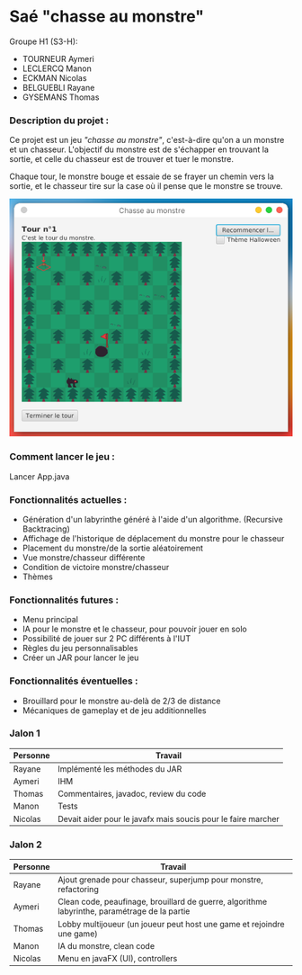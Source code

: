 # Saé "chasse au monstre"

Groupe H1 (S3-H):

- TOURNEUR Aymeri
- LECLERCQ Manon
- ECKMAN Nicolas
- BELGUEBLI Rayane
- GYSEMANS Thomas


### Description du projet :

Ce projet est un jeu _"chasse au monstre"_, c'est-à-dire qu'on a un monstre et un chasseur. L'objectif du monstre est de s'échapper en trouvant la sortie, et celle du chasseur est de trouver et tuer le monstre. 

Chaque tour, le monstre bouge et essaie de se frayer un chemin vers la sortie, et le chasseur tire sur la case où il pense que le monstre se trouve.


![](screenshots/image.png)

### Comment lancer le jeu :

Lancer App.java

### Fonctionnalités actuelles :

- Génération d'un labyrinthe généré à l'aide d'un algorithme. (Recursive Backtracing)
- Affichage de l'historique de déplacement du monstre pour le chasseur
- Placement du monstre/de la sortie aléatoirement
- Vue monstre/chasseur différente
- Condition de victoire monstre/chasseur
- Thèmes


### Fonctionnalités futures :

- Menu principal
- IA pour le monstre et le chasseur, pour pouvoir jouer en solo
- Possibilité de jouer sur 2 PC différents à l'IUT
- Règles du jeu personnalisables
- Créer un JAR pour lancer le jeu

### Fonctionnalités éventuelles :

- Brouillard pour le monstre au-delà de 2/3 de distance
- Mécaniques de gameplay et de jeu additionnelles

### Jalon 1


|Personne|Travail|
|--------|-------|
|Rayane|Implémenté les méthodes du JAR|
|Aymeri|IHM|
|Thomas|Commentaires, javadoc, review du code|
|Manon|Tests|
|Nicolas|Devait aider pour le javafx mais soucis pour le faire marcher|


### Jalon 2

|Personne|Travail|
|--------|-------|
|Rayane|Ajout grenade pour chasseur, superjump pour monstre, refactoring|
|Aymeri|Clean code, peaufinage, brouillard de guerre, algorithme labyrinthe, paramétrage de la partie|
|Thomas|Lobby multijoueur (un joueur peut host une game et rejoindre une game)|
|Manon|IA du monstre, clean code|
|Nicolas|Menu en javaFX (UI), controllers|